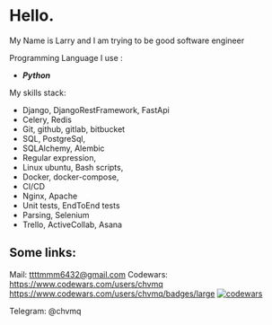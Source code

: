 # **Hello.**

My Name is Larry and I am trying to be good software engineer

Programming Language I use :

 - ***Python*** 

My skills stack:
- Django, DjangoRestFramework, FastApi 
- Celery, Redis
- Git, github, gitlab, bitbucket
- SQL, PostgreSql,
- SQLAlchemy, Alembic
- Regular expression,
- Linux ubuntu, Bash scripts,
- Docker, docker-compose,
- CI/CD
- Nginx, Apache
- Unit tests, EndToEnd tests
- Parsing, Selenium
- Trello, ActiveCollab, Asana

##  **Some links**:

Mail: ttttmmm6432@gmail.com
Codewars: https://www.codewars.com/users/chvmq
https://www.codewars.com/users/chvmq/badges/large
[![codewars](https://www.codewars.com/users/username/badges/large)](https://www.codewars.com/users/chvmq) 

Telegram: @chvmq
